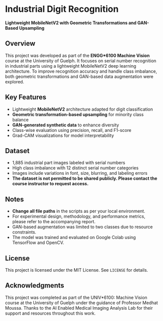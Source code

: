 # Industrial Digit Recognition
**Lightweight MobileNetV2 with Geometric Transformations and GAN-Based Upsampling**

## Overview

This project was developed as part of the **ENGG*6100 Machine Vision** course at the University of Guelph. It focuses on serial number recognition in industrial parts using a lightweight MobileNetV2 deep learning architecture. To improve recognition accuracy and handle class imbalance, both geometric transformations and GAN-based data augmentation were explored.

## Key Features

- Lightweight **MobileNetV2** architecture adapted for digit classification  
- **Geometric transformation-based upsampling** for minority class balance  
- **GAN-generated synthetic data** to enhance diversity  
- Class-wise evaluation using precision, recall, and F1-score  
- Grad-CAM visualizations for model interpretability

## Dataset

- 1,885 industrial part images labeled with serial numbers  
- High class imbalance with 12 distinct serial number categories  
- Images include variations in font, size, blurring, and labeling errors
- **The dataset is not permitted to be shared publicly. Please contact the course instructor to request access.**

## Notes

- **Change all file paths** in the scripts as per your local environment.
- For experimental design, methodology, and performance metrics, please refer to the accompanying report.
- GAN-based augmentation was limited to two classes due to resource constraints.
- The model was trained and evaluated on Google Colab using TensorFlow and OpenCV.

## License

This project is licensed under the MIT License. See `LICENSE` for details.

## Acknowledgments
This project was completed as part of the UNIV*6100: Machine Vision course at the University of Guelph under the guidance of Professor Medhat Moussa. Thanks to the AI Enabled Medical Imaging Analysis Lab for their support and resources throughout this work.
